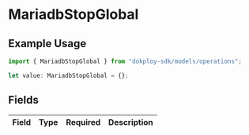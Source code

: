 # MariadbStopGlobal

## Example Usage

```typescript
import { MariadbStopGlobal } from "dokploy-sdk/models/operations";

let value: MariadbStopGlobal = {};
```

## Fields

| Field       | Type        | Required    | Description |
| ----------- | ----------- | ----------- | ----------- |